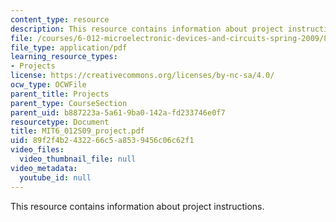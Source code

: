 ```yaml
---
content_type: resource
description: This resource contains information about project instructions.
file: /courses/6-012-microelectronic-devices-and-circuits-spring-2009/89f2f4b2432266c5a8539456c06c62f1_MIT6_012S09_project.pdf
file_type: application/pdf
learning_resource_types:
- Projects
license: https://creativecommons.org/licenses/by-nc-sa/4.0/
ocw_type: OCWFile
parent_title: Projects
parent_type: CourseSection
parent_uid: b887223a-5a61-9ba0-142a-fd233746e0f7
resourcetype: Document
title: MIT6_012S09_project.pdf
uid: 89f2f4b2-4322-66c5-a853-9456c06c62f1
video_files:
  video_thumbnail_file: null
video_metadata:
  youtube_id: null
---
```

This resource contains information about project instructions.